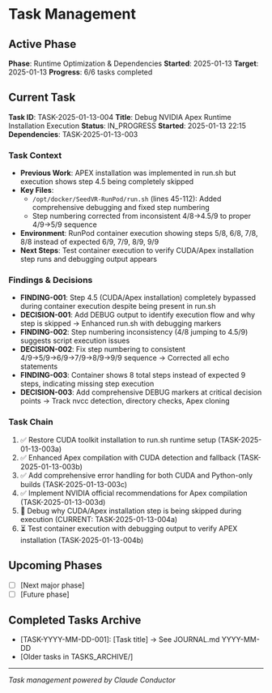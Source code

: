 # Task Management

## Active Phase
**Phase**: Runtime Optimization & Dependencies
**Started**: 2025-01-13
**Target**: 2025-01-13
**Progress**: 6/6 tasks completed

## Current Task
**Task ID**: TASK-2025-01-13-004
**Title**: Debug NVIDIA Apex Runtime Installation Execution
**Status**: IN_PROGRESS
**Started**: 2025-01-13 22:15
**Dependencies**: TASK-2025-01-13-003

### Task Context
<!-- Critical information needed to resume this task -->
- **Previous Work**: APEX installation was implemented in run.sh but execution shows step 4.5 being completely skipped
- **Key Files**: 
  - `/opt/docker/SeedVR-RunPod/run.sh` (lines 45-112): Added comprehensive debugging and fixed step numbering
  - Step numbering corrected from inconsistent 4/8→4.5/9 to proper 4/9→5/9 sequence
- **Environment**: RunPod container execution showing steps 5/8, 6/8, 7/8, 8/8 instead of expected 6/9, 7/9, 8/9, 9/9
- **Next Steps**: Test container execution to verify CUDA/Apex installation step runs and debugging output appears

### Findings & Decisions
- **FINDING-001**: Step 4.5 (CUDA/Apex installation) completely bypassed during container execution despite being present in run.sh
- **DECISION-001**: Add DEBUG output to identify execution flow and why step is skipped → Enhanced run.sh with debugging markers
- **FINDING-002**: Step numbering inconsistency (4/8 jumping to 4.5/9) suggests script execution issues
- **DECISION-002**: Fix step numbering to consistent 4/9→5/9→6/9→7/9→8/9→9/9 sequence → Corrected all echo statements
- **FINDING-003**: Container shows 8 total steps instead of expected 9 steps, indicating missing step execution
- **DECISION-003**: Add comprehensive DEBUG markers at critical decision points → Track nvcc detection, directory checks, Apex cloning

### Task Chain
1. ✅ Restore CUDA toolkit installation to run.sh runtime setup (TASK-2025-01-13-003a)
2. ✅ Enhanced Apex compilation with CUDA detection and fallback (TASK-2025-01-13-003b)
3. ✅ Add comprehensive error handling for both CUDA and Python-only builds (TASK-2025-01-13-003c)
4. ✅ Implement NVIDIA official recommendations for Apex compilation (TASK-2025-01-13-003d)
5. 🔄 Debug why CUDA/Apex installation step is being skipped during execution (CURRENT: TASK-2025-01-13-004a)
6. ⏳ Test container execution with debugging output to verify APEX installation (TASK-2025-01-13-004b)

## Upcoming Phases
<!-- Future work not yet started -->
- [ ] [Next major phase]
- [ ] [Future phase]

## Completed Tasks Archive
<!-- Recent completions for quick reference -->
- [TASK-YYYY-MM-DD-001]: [Task title] → See JOURNAL.md YYYY-MM-DD
- [Older tasks in TASKS_ARCHIVE/]

---
*Task management powered by Claude Conductor*